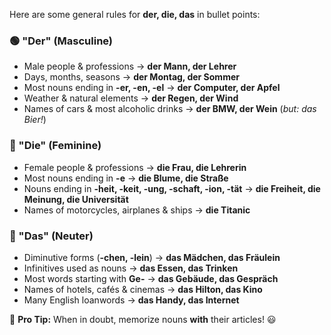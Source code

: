 Here are some general rules for **der, die, das** in bullet points:

### **🟢 "Der" (Masculine)**

- Male people & professions → **der Mann, der Lehrer**
- Days, months, seasons → **der Montag, der Sommer**
- Most nouns ending in **-er, -en, -el** → **der Computer, der Apfel**
- Weather & natural elements → **der Regen, der Wind**
- Names of cars & most alcoholic drinks → **der BMW, der Wein** (_but: das Bier!_)

### **🔴 "Die" (Feminine)**

- Female people & professions → **die Frau, die Lehrerin**
- Most nouns ending in **-e** → **die Blume, die Straße**
- Nouns ending in **-heit, -keit, -ung, -schaft, -ion, -tät** → **die Freiheit, die Meinung, die Universität**
- Names of motorcycles, airplanes & ships → **die Titanic**

### **🔵 "Das" (Neuter)**

- Diminutive forms (**-chen, -lein**) → **das Mädchen, das Fräulein**
- Infinitives used as nouns → **das Essen, das Trinken**
- Most words starting with **Ge-** → **das Gebäude, das Gespräch**
- Names of hotels, cafés & cinemas → **das Hilton, das Kino**
- Many English loanwords → **das Handy, das Internet**

🔹 **Pro Tip:** When in doubt, memorize nouns **with** their articles! 😃
